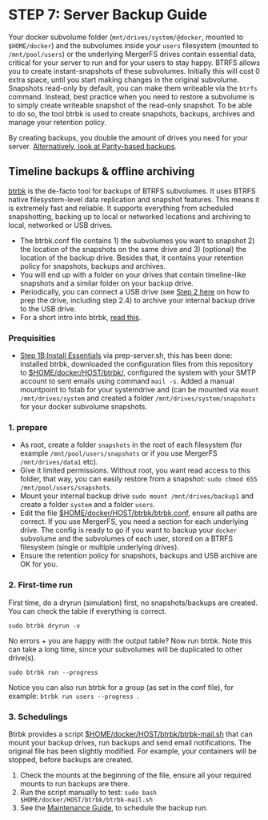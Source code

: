 # STEP 7: Server Backup Guide
Your docker subvolume folder (`mnt/drives/system/@docker`, mounted to `$HOME/docker`) and the subvolumes inside your `users` filesystem (mounted to `/mnt/pool/users`) or the underlying MergerFS drives contain essential data, critical for your server to run and for your users to stay happy. BTRFS allows you to create instant-snapshots of these subvolumes. Initially this will cost 0 extra space, until you start making changes in the original subvolume. 
Snapshots read-only by default, you can make them writeable via the `btrfs` command. Instead, best practice when you need to restore a subvolume is to simply create writeable snapshot of the read-only snapshot. To be able to do so, the tool btrbk is used to create snapshots, backups, archives and manage your retention policy. 

By creating backups, you double the amount of drives you need for your server. [Alternatively, look at Parity-based backups](https://github.com/gambleben/Homeserver/blob/master/Backups-guide/parity-backups.md).

## Timeline backups & offline archiving
[btrbk](https://digint.ch/btrbk) is the de-facto tool for backups of BTRFS subvolumes. It uses BTRFS native filesystem-level data replication and snapshot features. This means it is extremely fast and reliable. It supports everything from scheduled snapshotting, backing up to local or networked locations and archiving to local, networked or USB drives. 
- The btrbk.conf file contains 1) the subvolumes you want to snapshot 2) the location of the snapshots on the same drive and 3) (optional) the location of the backup drive. Besides that, it contains your retention policy for snapshots, backups and archives. 
- You will end up with a folder on your drives that contain timeline-like snapshots and a similar folder on your backup drive. 
- Periodically, you can connect a USB drive (see [Step 2 here](https://github.com/gambleben/Homeserver/tree/master/filesystem#step-21-prepare-drives) on how to prep the drive, including step 2.4) to archive your internal backup drive to the USB drive. 
- For a short intro into btrbk, [read this](https://wiki.gentoo.org/wiki/Btrbk). 


### Prequisities
- [Step 1B:Install Essentials](https://github.com/gambleben/Homeserver#step-1b-how-to-properly-install-docker-and-essential-tools) via prep-server.sh, this has been done: installed btrbk, downloaded the configuration files from this repository to [$HOME/docker/HOST/btrbk/](https://github.com/gambleben/Homeserver/tree/master/docker/HOST/btrbk), configured the system with your SMTP account to sent emails using command `mail -s`. Added a manual mountpoint to fstab for your systemdrive and (can be mounted via `mount /mnt/drives/system` and created a folder `/mnt/drives/system/snapshots` for your docker subvolume snapshots. 

### 1. prepare
- As root, create a folder `snapshots` in the root of each filesystem (for example `/mnt/pool/users/snapshots` or if you use MergerFS `/mnt/drives/data1` etc). 
- Give it limited permissions. Without root, you want read access to this folder, that way, you can easily restore from a snapshot: `sudo chmod 655 /mnt/pool/users/snapshots`.
- Mount your internal backup drive `sudo mount /mnt/drives/backup1` and create a folder `system` and a folder `users`. 
- Edit the file [$HOME/docker/HOST/btrbk/btrbk.conf](https://github.com/gambleben/Homeserver/tree/master/docker/HOST/btrbk), ensure all paths are correct. If you use MergerFS, you need a section for each underlying drive. The config is ready to go if you want to backup your `docker` subvolume and the subvolumes of each user, stored on a BTRFS filesystem (single or multiple underlying drives). 
- Ensure the retention policy for snapshots, backups and USB archive are OK for you.  


### 2. First-time run
First time, do a dryrun (simulation) first, no snapshots/backups are created. You can check the table if everything is correct.  
```
sudo btrbk dryrun -v
```
No errors + you are happy with the output table? Now run btrbk. Note this can take a long time, since your subvolumes will be duplicated to other drive(s).
```
sudo btrbk run --progress
```
Notice you can also run btrbk for a group (as set in the conf file), for example: `btrbk run users --progress `. 

### 3. Schedulings
Btrbk provides a script [$HOME/docker/HOST/btrbk/btrbk-mail.sh](https://github.com/gambleben/Homeserver/tree/master/docker/HOST/btrbk) that can mount your backup drives, run backups and send email notifications. The original file has been slightly modified. For example, your containers will be stopped, before backups are created.
1. Check the mounts at the beginning of the file, ensure all your required mounts to run backups are there. 
2. Run the script manually to test: `sudo bash $HOME/docker/HOST/btrbk/btrbk-mail.sh`
3. See the [Maintenance Guide](https://github.com/gambleben/Homeserver/tree/master/Maintenance-guide), to schedule the backup run. 


&nbsp;

